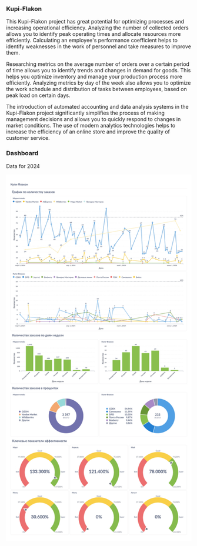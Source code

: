 <h3>Kupi-Flakon</h3>


This Kupi-Flakon project has great potential for optimizing processes and increasing operational efficiency.  Analyzing the number of collected orders allows you to identify peak operating times and allocate resources more efficiently. Calculating an employee's performance coefficient helps to identify weaknesses in the work of personnel and take measures to improve them.

Researching metrics on the average number of orders over a certain period of time allows you to identify trends and changes in demand for goods. This helps you optimize inventory and manage your production process more efficiently.  Analyzing metrics by day of the week also allows you to optimize the work schedule and distribution of tasks between employees, based on peak load on certain days.

The introduction of automated accounting and data analysis systems in the Kupi-Flakon project significantly simplifies the process of making management decisions and allows you to quickly respond to changes in market conditions. The use of modern analytics technologies helps to increase the efficiency of an online store and improve the quality of customer service.

<h3>Dashboard</h3>


Data for 2024


![2024](https://github.com/maxtyrsa/Projekt/blob/main/2024.jpg)
